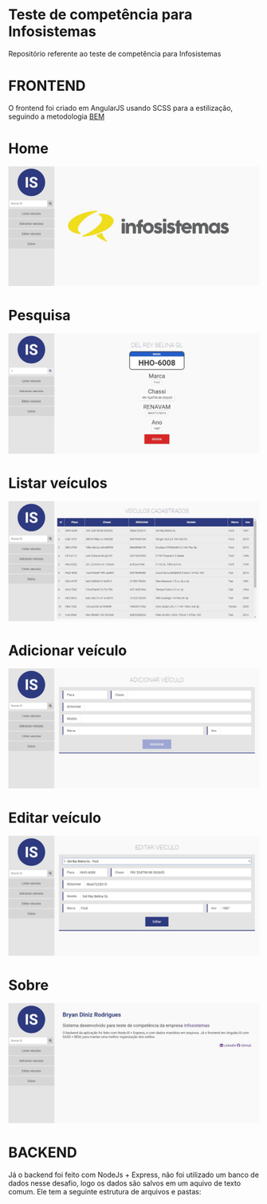 # Teste de competência para Infosistemas

Repositório referente ao teste de competência para Infosistemas

# FRONTEND

O frontend foi criado em AngularJS usando SCSS para a estilização, seguindo a metodologia <a href="http://getbem.com/introduction/">BEM</a>

# Home

<img src="https://raw.githubusercontent.com/obraia/teste-infosistemas/master/screenshots/home.jpg"/>

# Pesquisa

<img src="https://raw.githubusercontent.com/obraia/teste-infosistemas/master/screenshots/pesquisa.jpg"/>

# Listar veículos

<img src="https://raw.githubusercontent.com/obraia/teste-infosistemas/master/screenshots/lista-veiculos.jpg"/>

# Adicionar veículo

<img src="https://raw.githubusercontent.com/obraia/teste-infosistemas/master/screenshots/adicionar-veiculos.jpg"/>

# Editar veículo

<img src="https://raw.githubusercontent.com/obraia/teste-infosistemas/master/screenshots/editar-veiculos.jpg"/>

# Sobre

<img src="https://raw.githubusercontent.com/obraia/teste-infosistemas/master/screenshots/sobre.jpg"/>

# BACKEND

Já o backend foi feito com NodeJs + Express, não foi utilizado um banco de dados nesse desafio, logo os dados são salvos em um aquivo de texto comum.
Ele tem a seguinte estrutura de arquivos e pastas:


